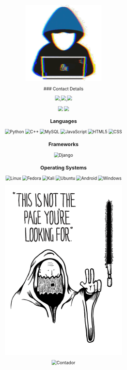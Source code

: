 <p align='center'>
    <img src="https://github.com/Bad-Sec-Tor/Bad-Sec-Tor/blob/main/prog.gif">
</p>

<div = align="center">
### Contact Details
<p align='center'>
  <a href="https://t.me/number_one_world">
    <img src="https://img.shields.io/badge/Telegram-%230077B5.svg?logo=telegram&logoColor=white" />
  </a>
  
 <a href="https://www.linkedin.com/in/reza-chabok-4b06a8250">
    <img src="https://img.shields.io/badge/LinkedIn-%230077B5.svg?logo=LinkedIn&logoColor=white" />
  </a>
  
  <a href="mailto:r.chabok@proton.me">
    <img src="https://img.shields.io/badge/email me-%231DA1F3.svg?logo=gmail&logoColor=white" />
  </a>
</p>

<p align="center">
  
  <img align="center" src="https://github-readme-stats.vercel.app/api?username=RezaChabok&show_icons=true&include_all_commits&count_private=true&custom_title=Github%20Activity&theme=dracula" height="155em" />

  <img align="center"  src="https://github-readme-stats.vercel.app/api/top-langs/?username=RezaChabok&card_width=250&custom_title=Most%20used%20languages&langs_count=8&layout=compact&theme=dracula" height="155em" />
  <div = align="center">


### Languages

![Python](https://img.shields.io/badge/python-3670A0?logo=python&logoColor=ffdd54)
![C++](https://img.shields.io/badge/-C++-000?&logo=c%2b%2b)
![MySQL](https://img.shields.io/badge/mysql-%2300f.svg?logo=mysql&logoColor=white)
![JavaScript](https://img.shields.io/badge/-JavaScript-000?&logo=JavaScript)
![HTML5](https://img.shields.io/badge/html5-%23E34F26.svg?logo=html5&logoColor=white)
![CSS](https://img.shields.io/badge/css3-%231572B6.svg?logo=css3)

### Frameworks
![Django](https://img.shields.io/badge/django-%23092E20.svg?logo=django&logoColor=white)

### Operating Systems

![Linux](https://img.shields.io/badge/-Linux-000?&logo=Linux)
![Fedora](https://img.shields.io/badge/Fedora-294172?logo=fedora)
![Kali](https://img.shields.io/badge/Kali-268BEE?logo=kalilinux&logoColor=black)
![Ubuntu](https://img.shields.io/badge/Ubuntu-E95420?logo=ubuntu&logoColor=white)
![Android](https://img.shields.io/badge/Android-3DDC84?logo=android&logoColor=black)
![Windows](https://img.shields.io/badge/Windows-0078D6?logo=windows)

<p align="center">
  
  <img src="https://github.com/RezaChabok/RezaChabok/blob/main/giphy.gif">
  
</p>
      
![Contador](https://komarev.com/ghpvc/?username=RezaChabok)

